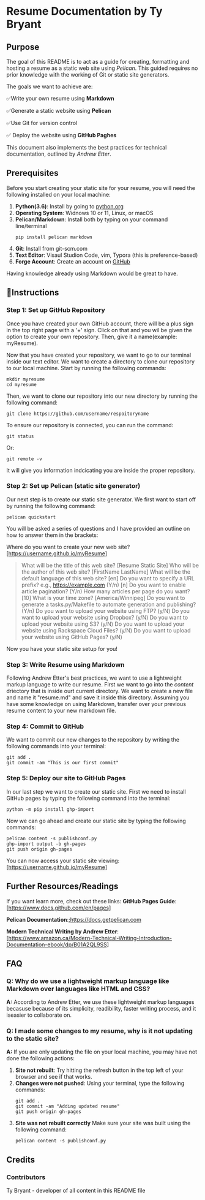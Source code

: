 # Resume Documentation by Ty Bryant

## Purpose
The goal of this README is to act as a guide for creating, formatting and hosting a resume as a static web site using _Pelican_.
This guided requires no prior knowledge with the working of Git or static site generators.

The goals we want to achieve are:

✅Write your own resume using **Markdown**

✅Generate a static website using **Pelican**

✅Use Git for version control

✅ Deploy the website using **GitHub Paghes**

This document also implements the best practices for technical documentation, outlined by _Andrew Etter_.

## Prerequisites
Before you start creating your static site for your resume, you will need the following installed on your local machine:
1) **Python(3.6)**: Install by going to [python.org](https://www.python.org/downloads)
2) **Operating System**: Widnows 10 or 11, Linux, or macOS
3) **Pelican/Markdown**: Install both by typing on your command line/terminal
   ```
   pip install pelican markdown
   ```
4) **Git**: Install from git-scm.com
5) **Text Editor**: Visaul Studion Code, vim, Typora (this is preference-based)
6) **Forge Account**: Create an account on [GitHub](https://github.com)

Having knowledge already using Markdown would be great to have.

## 📝Instructions

### Step 1: Set up GitHub Repository

Once you have created your own GitHub account, there will be a plus sign in the top right page with a '+' sign. Click on that and you wil be given the option to create your own repository.
Then, give it a name(example: myResume).

Now that you have created your repository, we want to go to our terminal inside our text editor. We want to create a directory to clone our repository to our local machine. Start by running the following commands:
```
mkdir myresume
cd myresume
```
Then, we want to clone our repository into our new directory by running the following command:
```
git clone https://github.com/username/respoitoryname
```

To ensure our repository is connected, you can run the command:
```
git status
```
Or:
```
git remote -v
```
It will give you information indcicating you are inside the proper repository.

### Step 2: Set up Pelican (static site generator)

Our next step is to create our static site generator. We first want to start off by running the following command:
```
pelican quickstart
```

You will be asked a series of questions and I have provided an outline on how to answer them in the brackets:

Where do you want to create your new web site? [https://username.github.io/myResume]
> What will be the title of this web site? [Resume Static Site]
> Who will be the author of this web site? [FirstName LastName]
> What will be the default language of this web site? [en]
> Do you want to specify a URL prefix? e.g., https://example.com (Y/n) [n]
> Do you want to enable article pagination? (Y/n)
> How many articles per page do you want? [10]
> What is your time zone? [America/Winnipeg]
> Do you want to generate a tasks.py/Makefile to automate generation and publishing? (Y/n)
> Do you want to upload your website using FTP? (y/N)
> Do you want to upload your website using Dropbox? (y/N)
> Do you want to upload your website using S3? (y/N)
> Do you want to upload your website using Rackspace Cloud Files? (y/N)
> Do you want to upload your website using GitHub Pages? (y/N)

Now you have your static site setup for you! 

### Step 3: Write Resume using Markdown

Following Andrew Etter's best practices, we want to use a lightweight markup language to write our resume. First we want to go into the _content_ driectory that is inside ourt current directory.
We want to create a new file and name it "resume.md" and save it inside this directory. Assuming you have some knowledge on using Markdown, transfer over your previous resume content to your new markdown file.

### Step 4: Commit to GitHub

We want to commit our new changes to the repository by writing the following commands into your terminal:
```
git add .
git commit -am "This is our first commit"
```

### Step 5: Deploy our site to GitHub Pages

In our last step we want to create our static site. First we need to install GitHub pages by typing the following command into the terminal:
```
python -m pip install ghp-import
```

Now we can go ahead and create our static site by typing the following commands:
```
pelican content -s publishconf.py
ghp-import output -b gh-pages
git push origin gh-pages
```

You can now access your static site viewing: [https://username.github.io/myResume]

## Further Resources/Readings
If you want learn more, check out these links:
**GitHub Pages Guide**: [https://www.docs.github.com/en/pages]

**Pelican Documentation**:;https://docs.getpelican.com

**Modern Technical Writing by Andrew Etter**:[https://www.amazon.ca/Modern-Technical-Writing-Introduction-Documentation-ebook/dp/B01A2QL9SS]

## FAQ

### Q: Why do we use a lightweight markup language like Markdown over languages like HTML and CSS?

**A:** According to Andrew Etter, we use these lightweight markup languages becasuse because of its simplicity, readibility, faster writing process, and it iseasier to collaborate on.

### Q: I made some changes to my resume, why is it not updating to the static site?

**A:** If you are only updating the file on your local machine, you may have not done the following actions:
1) **Site not rebuilt**: Try hitting the refresh button in the top left of your browser and see if that works.
2) **Changes were not pushed**: Using your terminal, type the following commands:
   ```
   git add .
   git commit -am "Adding updated resume"
   git push origin gh-pages
3) **Site was not rebuilt correctly** Make sure your site was built using the following command:
   ```
   pelican content -s publishconf.py
   ```
## Credits

### Contributors
Ty Bryant - developer of all content in this README file



   
    











